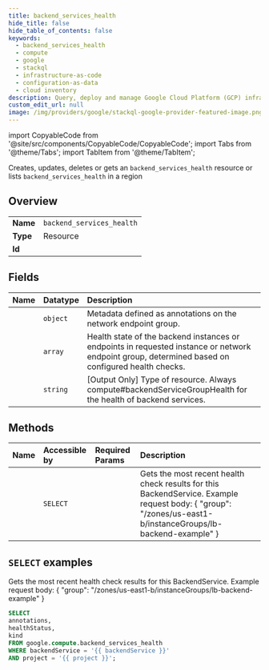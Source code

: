 ```yaml
---
title: backend_services_health
hide_title: false
hide_table_of_contents: false
keywords:
  - backend_services_health
  - compute
  - google
  - stackql
  - infrastructure-as-code
  - configuration-as-data
  - cloud inventory
description: Query, deploy and manage Google Cloud Platform (GCP) infrastructure and resources using SQL
custom_edit_url: null
image: /img/providers/google/stackql-google-provider-featured-image.png
---
```


import CopyableCode from '@site/src/components/CopyableCode/CopyableCode';
import Tabs from '@theme/Tabs';
import TabItem from '@theme/TabItem';

Creates, updates, deletes or gets an <code>backend_services_health</code> resource or lists <code>backend_services_health</code> in a region

## Overview
<table><tbody>
<tr><td><b>Name</b></td><td><code>backend_services_health</code></td></tr>
<tr><td><b>Type</b></td><td>Resource</td></tr>
<tr><td><b>Id</b></td><td><CopyableCode code="google.compute.backend_services_health" /></td></tr>
</tbody></table>

## Fields
| Name | Datatype | Description |
|:-----|:---------|:------------|
| <CopyableCode code="annotations" /> | `object` | Metadata defined as annotations on the network endpoint group. |
| <CopyableCode code="healthStatus" /> | `array` | Health state of the backend instances or endpoints in requested instance or network endpoint group, determined based on configured health checks. |
| <CopyableCode code="kind" /> | `string` | [Output Only] Type of resource. Always compute#backendServiceGroupHealth for the health of backend services. |

## Methods
| Name | Accessible by | Required Params | Description |
|:-----|:--------------|:----------------|:------------|
| <CopyableCode code="get_health" /> | `SELECT` | <CopyableCode code="backendService, project" /> | Gets the most recent health check results for this BackendService. Example request body: { "group": "/zones/us-east1-b/instanceGroups/lb-backend-example" } |

## `SELECT` examples

Gets the most recent health check results for this BackendService. Example request body: { "group": "/zones/us-east1-b/instanceGroups/lb-backend-example" }

```sql
SELECT
annotations,
healthStatus,
kind
FROM google.compute.backend_services_health
WHERE backendService = '{{ backendService }}'
AND project = '{{ project }}'; 
```
